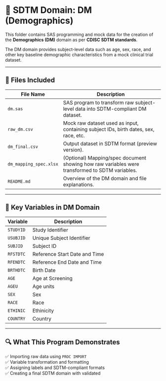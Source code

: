 # 📂 SDTM Domain: DM (Demographics)

This folder contains SAS programming and mock data for the creation of the **Demographics (DM)** domain as per **CDISC SDTM standards**.

The DM domain provides subject-level data such as age, sex, race, and other key baseline demographic characteristics from a mock clinical trial dataset.

---

## 📁 Files Included

| File Name              | Description |
|------------------------|-------------|
| `dm.sas`               | SAS program to transform raw subject-level data into SDTM-compliant DM dataset. |
| `raw_dm.csv`           | Mock raw dataset used as input, containing subject IDs, birth dates, sex, race, etc. |
| `dm_final.csv`         | Output dataset in SDTM format (preview version). |
| `dm_mapping_spec.xlsx` | (Optional) Mapping/spec document showing how raw variables were transformed to SDTM variables. |
| `README.md`            | Overview of the DM domain and file explanations. |

---

## 🔧 Key Variables in DM Domain

| Variable   | Description |
|------------|-------------|
| `STUDYID`  | Study Identifier |
| `USUBJID`  | Unique Subject Identifier |
| `SUBJID`   | Subject ID |
| `RFSTDTC`  | Reference Start Date and Time|
| `RFENDTC`     | Reference End Date and Time |
| `BRTHDTC`  | Birth Date |
| `AGE`      | Age at Screening |
| `AGEU`      | Age units |
| `SEX`      | Sex |
| `RACE`     | Race |
| `ETHINIC`      | Ethinicity|
| `COUNTRY`      | Country|

---

## 🔍 What This Program Demonstrates

✅ Importing raw data using `PROC IMPORT`  
✅ Variable transformation and formatting  
✅ Assigning labels and SDTM-compliant formats  
✅ Creating a final SDTM domain with validated
